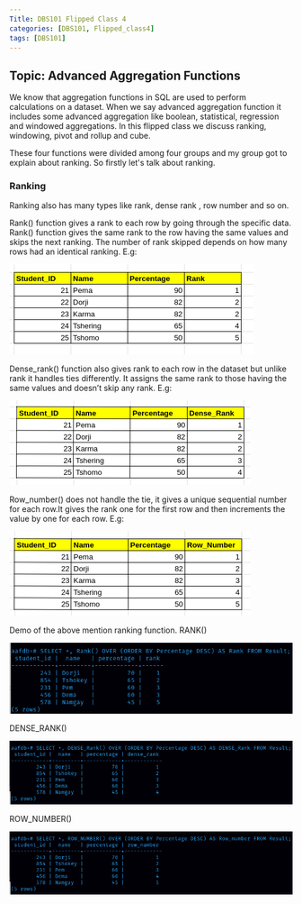 ```yaml
---
Title: DBS101 Flipped Class 4
categories: [DBS101, Flipped_class4]
tags: [DBS101]
---
```


## Topic:  Advanced Aggregation Functions 
We know that aggregation functions in SQL are used to perform calculations on a dataset. When we say advanced aggregation function it includes some advanced aggregation like boolean, statistical, regression and windowed aggregations. In this flipped class we discuss ranking, windowing, pivot and rollup and cube.

These four functions were divided among four groups and my group got to explain about ranking. So firstly let's talk about ranking.

### Ranking 
Ranking also has many types like rank, dense rank , row number and so on.

Rank() function gives a rank to each row by going through the specific data. Rank() function gives the same rank to the row having the same values and skips the next ranking. The number of rank skipped depends on how many rows had an identical ranking. E.g:

![aaf](pictures/rank.png)

Dense_rank() function also gives rank to each row in the dataset but unlike rank it handles ties differently. It assigns the same rank to those having the same values and doesn’t skip any rank. E.g:

![aaf](pictures/drnk.png)

Row_number() does not handle the tie, it gives a unique sequential number for each row.It gives the rank one for the first row and then increments the value by one for each row. E.g:

![aaf](pictures/Row.png)


Demo of the above mention ranking function.
RANK()

![aaf](pictures/rdemo.png)

DENSE_RANK()

![aaf](pictures/drdemo.png)

ROW_NUMBER()

![aaf](pictures/rndemo.png)
